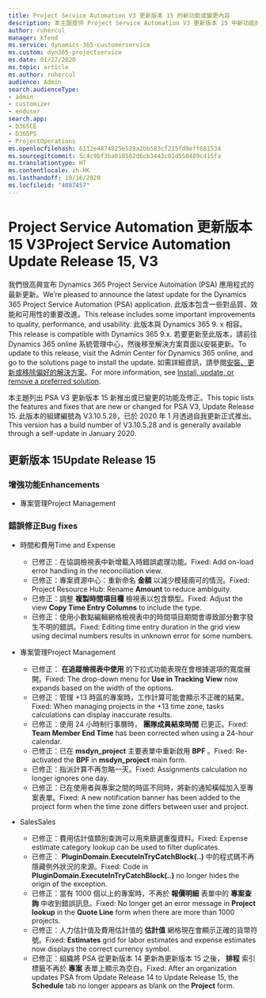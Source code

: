 ```yaml
---
title: Project Service Automation V3 更新版本 15 的新功能或變更內容
description: 本主題提供 Project Service Automation V3 更新版本 15 中新功能的相關資訊。
author: ruhercul
manager: kfend
ms.service: dynamics-365-customerservice
ms.custom: dyn365-projectservice
ms.date: 01/27/2020
ms.topic: article
ms.author: ruhercul
audience: Admin
search.audienceType:
- admin
- customizer
- enduser
search.app:
- D365CE
- D365PS
- ProjectOperations
ms.openlocfilehash: 6112e4874025e528a2bb583cf215fd9eff681534
ms.sourcegitcommit: 5c4c9bf3ba018562d6cb3443c01d550489c415fa
ms.translationtype: HT
ms.contentlocale: zh-HK
ms.lasthandoff: 10/16/2020
ms.locfileid: "4087457"
---
```

# <a name="project-service-automation-update-release-15-v3"></a><span data-ttu-id="a0af6-103">Project Service Automation 更新版本 15 V3</span><span class="sxs-lookup"><span data-stu-id="a0af6-103">Project Service Automation Update Release 15, V3</span></span>

<span data-ttu-id="a0af6-104">我們很高興宣布 Dynamics 365 Project Service Automation (PSA) 應用程式的最新更新。</span><span class="sxs-lookup"><span data-stu-id="a0af6-104">We’re pleased to announce the latest update for the Dynamics 365 Project Service Automation (PSA) application.</span></span> <span data-ttu-id="a0af6-105">此版本包含一些對品質、效能和可用性的重要改進。</span><span class="sxs-lookup"><span data-stu-id="a0af6-105">This release includes some important improvements to quality, performance, and usability.</span></span> <span data-ttu-id="a0af6-106">此版本與 Dynamics 365 9. x 相容。</span><span class="sxs-lookup"><span data-stu-id="a0af6-106">This release is compatible with Dynamics 365 9.x.</span></span> <span data-ttu-id="a0af6-107">若要更新至此版本，請前往 Dynamics 365 online 系統管理中心，然後移至解決方案頁面以安裝更新。</span><span class="sxs-lookup"><span data-stu-id="a0af6-107">To update to this release, visit the Admin Center for Dynamics 365 online, and go to the solutions page to install the update.</span></span> <span data-ttu-id="a0af6-108">如需詳細資訊，請參閱[安裝、更新或移除偏好的解決方案](https://docs.microsoft.com/power-platform/admin/install-remove-preferred-solution)。</span><span class="sxs-lookup"><span data-stu-id="a0af6-108">For more information, see [Install, update, or remove a preferred solution](https://docs.microsoft.com/power-platform/admin/install-remove-preferred-solution).</span></span>

<span data-ttu-id="a0af6-109">本主題列出 PSA V3 更新版本 15 新推出或已變更的功能及修正。</span><span class="sxs-lookup"><span data-stu-id="a0af6-109">This topic lists the features and fixes that are new or changed for PSA V3, Update Release 15.</span></span> <span data-ttu-id="a0af6-110">此版本的組建編號為 V3.10.5.28，已於 2020 年 1 月透過自我更新正式推出。</span><span class="sxs-lookup"><span data-stu-id="a0af6-110">This version has a build number of V3.10.5.28 and is generally available through a self-update in January 2020.</span></span>

## <a name="update-release-15"></a><span data-ttu-id="a0af6-111">更新版本 15</span><span class="sxs-lookup"><span data-stu-id="a0af6-111">Update Release 15</span></span> 

### <a name="enhancements"></a><span data-ttu-id="a0af6-112">增強功能</span><span class="sxs-lookup"><span data-stu-id="a0af6-112">Enhancements</span></span>

- <span data-ttu-id="a0af6-113">專案管理</span><span class="sxs-lookup"><span data-stu-id="a0af6-113">Project Management</span></span>

### <a name="bug-fixes"></a><span data-ttu-id="a0af6-114">錯誤修正</span><span class="sxs-lookup"><span data-stu-id="a0af6-114">Bug fixes</span></span>

- <span data-ttu-id="a0af6-115">時間和費用</span><span class="sxs-lookup"><span data-stu-id="a0af6-115">Time and Expense</span></span>

  - <span data-ttu-id="a0af6-116">已修正：在協調檢視表中新增載入時錯誤處理功能。</span><span class="sxs-lookup"><span data-stu-id="a0af6-116">Fixed: Add on-load error handling in the reconciliation view.</span></span>
  - <span data-ttu-id="a0af6-117">已修正：專案資源中心：重新命名 **金額** 以減少模稜兩可的情況。</span><span class="sxs-lookup"><span data-stu-id="a0af6-117">Fixed: Project Resource Hub: Rename **Amount** to reduce ambiguity.</span></span>
  - <span data-ttu-id="a0af6-118">已修正：調整 **複製時間項目欄** 檢視表以包含類型。</span><span class="sxs-lookup"><span data-stu-id="a0af6-118">Fixed: Adjust the view **Copy Time Entry Columns** to include the type.</span></span>
  - <span data-ttu-id="a0af6-119">已修正：使用小數點編輯網格檢視表中的時間項目期間會導致部分數字發生不明的錯誤。</span><span class="sxs-lookup"><span data-stu-id="a0af6-119">Fixed: Editing time entry duration in the grid view using decimal numbers results in unknown error for some numbers.</span></span>

- <span data-ttu-id="a0af6-120">專案管理</span><span class="sxs-lookup"><span data-stu-id="a0af6-120">Project Management</span></span>

  - <span data-ttu-id="a0af6-121">已修正： **在追蹤檢視表中使用** 的下拉式功能表現在會根據選項的寬度展開。</span><span class="sxs-lookup"><span data-stu-id="a0af6-121">Fixed: The drop-down menu for **Use in Tracking View** now expands based on the width of the options.</span></span>
  - <span data-ttu-id="a0af6-122">已修正：管理 +13 時區的專案時，工作計算可能會顯示不正確的結果。</span><span class="sxs-lookup"><span data-stu-id="a0af6-122">Fixed: When managing projects in the +13 time zone, tasks calculations can display inaccurate results.</span></span>
  - <span data-ttu-id="a0af6-123">已修正：使用 24 小時制行事曆時， **團隊成員結束時間** 已更正。</span><span class="sxs-lookup"><span data-stu-id="a0af6-123">Fixed: **Team Member End Time** has been corrected when using a 24-hour calendar.</span></span>
  - <span data-ttu-id="a0af6-124">已修正：已在 **msdyn_project** 主要表單中重新啟用 **BPF** 。</span><span class="sxs-lookup"><span data-stu-id="a0af6-124">Fixed: Re-activated the **BPF** in **msdyn_project** main form.</span></span>
  - <span data-ttu-id="a0af6-125">已修正：指派計算不再忽略一天。</span><span class="sxs-lookup"><span data-stu-id="a0af6-125">Fixed: Assignments calculation no longer ignores one day.</span></span>
  - <span data-ttu-id="a0af6-126">已修正：已在使用者與專案之間的時區不同時，將新的通知橫幅加入至專案表單。</span><span class="sxs-lookup"><span data-stu-id="a0af6-126">Fixed: A new notification banner has been added to the project form when the time zone differs between user and project.</span></span>

- <span data-ttu-id="a0af6-127">Sales</span><span class="sxs-lookup"><span data-stu-id="a0af6-127">Sales</span></span>

  - <span data-ttu-id="a0af6-128">已修正：費用估計值類別查詢可以用來篩選重復資料。</span><span class="sxs-lookup"><span data-stu-id="a0af6-128">Fixed: Expense estimate category lookup can be used to filter duplicates.</span></span>
  - <span data-ttu-id="a0af6-129">已修正： **PluginDomain.ExecuteInTryCatchBlock(..)** 中的程式碼不再隱藏例外狀況的來源。</span><span class="sxs-lookup"><span data-stu-id="a0af6-129">Fixed: Code in **PluginDomain.ExecuteInTryCatchBlock(..)** no longer hides the origin of the exception.</span></span>
  - <span data-ttu-id="a0af6-130">已修正：當有 1000 個以上的專案時，不再於 **報價明細** 表單中的 **專案查詢** 中收到錯誤訊息。</span><span class="sxs-lookup"><span data-stu-id="a0af6-130">Fixed: No longer get an error message in **Project lookup** in the **Quote Line** form when there are more than 1000 projects.</span></span>
  - <span data-ttu-id="a0af6-131">已修正：人力估計值及費用估計值的 **估計值** 網格現在會顯示正確的貨幣符號。</span><span class="sxs-lookup"><span data-stu-id="a0af6-131">Fixed: **Estimates** grid for labor estimates and expense estimates now displays the correct currency symbol.</span></span>
  - <span data-ttu-id="a0af6-132">已修正：組織將 PSA 從更新版本 14 更新為更新版本 15 之後， **排程** 索引標籤不再於 **專案** 表單上顯示為空白。</span><span class="sxs-lookup"><span data-stu-id="a0af6-132">Fixed: After an organization updates PSA from Update Release 14 to Update Release 15, the **Schedule** tab no longer appears as blank on the **Project** form.</span></span>
